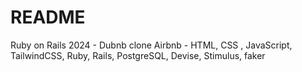 # README

Ruby on Rails 2024 - Dubnb clone Airbnb - HTML, CSS , JavaScript, TailwindCSS, Ruby, Rails, PostgreSQL, Devise, Stimulus, faker
